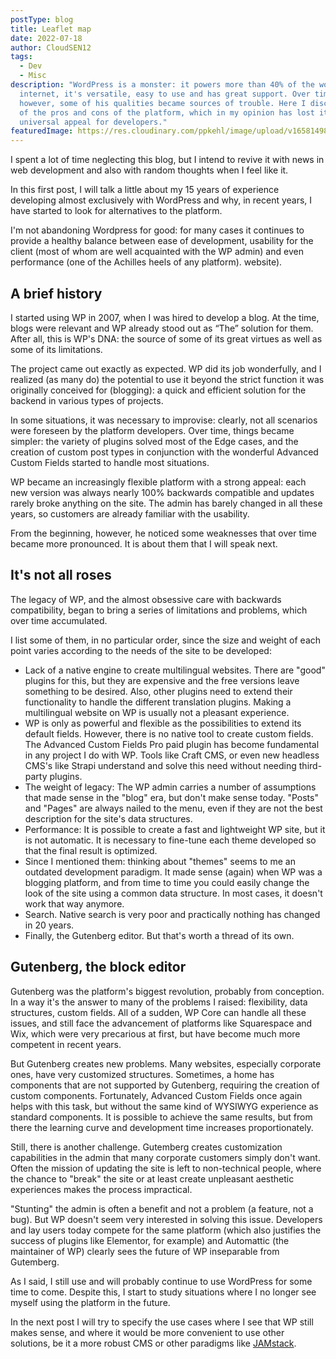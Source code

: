 ```yaml
---
postType: blog
title: Leaflet map
date: 2022-07-18
author: CloudSEN12
tags:
  - Dev
  - Misc
description: "WordPress is a monster: it powers more than 40% of the world's
  internet, it's versatile, easy to use and has great support. Over time,
  however, some of his qualities became sources of trouble. Here I discuss some
  of the pros and cons of the platform, which in my opinion has lost its
  universal appeal for developers."
featuredImage: https://res.cloudinary.com/ppkehl/image/upload/v1658149831/blog/WordPress-logotype-wmark_fhqj1c.jpg
---
```

I spent a lot of time neglecting this blog, but I intend to revive it with news in web development and also with random thoughts when I feel like it.

In this first post, I will talk a little about my 15 years of experience developing almost exclusively with WordPress and why, in recent years, I have started to look for alternatives to the platform.

I'm not abandoning Wordpress for good: for many cases it continues to provide a healthy balance between ease of development, usability for the client (most of whom are well acquainted with the WP admin) and even performance (one of the Achilles heels of any platform). website).

## A brief history

I started using WP in 2007, when I was hired to develop a blog. At the time, blogs were relevant and WP already stood out as “The” solution for them. After all, this is WP's DNA: the source of some of its great virtues as well as some of its limitations.

The project came out exactly as expected. WP did its job wonderfully, and I realized (as many do) the potential to use it beyond the strict function it was originally conceived for (blogging): a quick and efficient solution for the backend in various types of projects.

In some situations, it was necessary to improvise: clearly, not all scenarios were foreseen by the platform developers. Over time, things became simpler: the variety of plugins solved most of the Edge cases, and the creation of custom post types in conjunction with the wonderful Advanced Custom Fields started to handle most situations.

WP became an increasingly flexible platform with a strong appeal: each new version was always nearly 100% backwards compatible and updates rarely broke anything on the site. The admin has barely changed in all these years, so customers are already familiar with the usability.

From the beginning, however, he noticed some weaknesses that over time became more pronounced. It is about them that I will speak next.

## It's not all roses

The legacy of WP, and the almost obsessive care with backwards compatibility, began to bring a series of limitations and problems, which over time accumulated.

I list some of them, in no particular order, since the size and weight of each point varies according to the needs of the site to be developed:

* Lack of a native engine to create multilingual websites. There are "good" plugins for this, but they are expensive and the free versions leave something to be desired. Also, other plugins need to extend their functionality to handle the different translation plugins. Making a multilingual website on WP is usually not a pleasant experience.
* WP is only as powerful and flexible as the possibilities to extend its default fields. However, there is no native tool to create custom fields. The Advanced Custom Fields Pro paid plugin has become fundamental in any project I do with WP. Tools like Craft CMS, or even new headless CMS's like Strapi understand and solve this need without needing third-party plugins.
* The weight of legacy: The WP admin carries a number of assumptions that made sense in the "blog" era, but don't make sense today. "Posts" and "Pages" are always nailed to the menu, even if they are not the best description for the site's data structures.
* Performance: It is possible to create a fast and lightweight WP site, but it is not automatic. It is necessary to fine-tune each theme developed so that the final result is optimized.
* Since I mentioned them: thinking about "themes" seems to me an outdated development paradigm. It made sense (again) when WP was a blogging platform, and from time to time you could easily change the look of the site using a common data structure. In most cases, it doesn't work that way anymore.
* Search. Native search is very poor and practically nothing has changed in 20 years.
* Finally, the Gutenberg editor. But that's worth a thread of its own.

## Gutenberg, the block editor

Gutenberg was the platform's biggest revolution, probably from conception. In a way it's the answer to many of the problems I raised: flexibility, data structures, custom fields. All of a sudden, WP Core can handle all these issues, and still face the advancement of platforms like Squarespace and Wix, which were very precarious at first, but have become much more competent in recent years.

But Gutenberg creates new problems. Many websites, especially corporate ones, have very customized structures. Sometimes, a home has components that are not supported by Gutenberg, requiring the creation of custom components. Fortunately, Advanced Custom Fields once again helps with this task, but without the same kind of WYSIWYG experience as standard components. It is possible to achieve the same results, but from there the learning curve and development time increases proportionately.

Still, there is another challenge. Gutemberg creates customization capabilities in the admin that many corporate customers simply don't want. Often the mission of updating the site is left to non-technical people, where the chance to "break" the site or at least create unpleasant aesthetic experiences makes the process impractical.

"Stunting" the admin is often a benefit and not a problem (a feature, not a bug). But WP doesn't seem very interested in solving this issue. Developers and lay users today compete for the same platform (which also justifies the success of plugins like Elementor, for example) and Automattic (the maintainer of WP) clearly sees the future of WP inseparable from Gutemberg.

As I said, I still use and will probably continue to use WordPress for some time to come. Despite this, I start to study situations where I no longer see myself using the platform in the future.

In the next post I will try to specify the use cases where I see that WP still makes sense, and where it would be more convenient to use other solutions, be it a more robust CMS or other paradigms like [JAMstack](https://jamstack.org/).